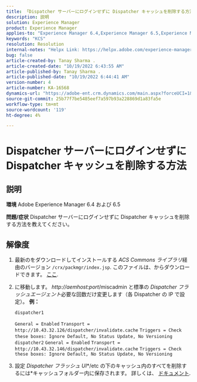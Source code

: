 ```yaml
---
title: 「Dispatcher サーバーにログインせずに Dispatcher キャッシュを削除する方法」
description: 説明
solution: Experience Manager
product: Experience Manager
applies-to: "Experience Manager 6.4,Experience Manager 6.5,Experience Manager"
keywords: "KCS"
resolution: Resolution
internal-notes: "Helpx Link: https://helpx.adobe.com/experience-manager/kb/How-to-delete-the-dispatcher-cache-without-logging-into-the-Dispatchers-AEM.html"
bug: false
article-created-by: Tanay Sharma .
article-created-date: "10/19/2022 6:43:55 AM"
article-published-by: Tanay Sharma .
article-published-date: "10/19/2022 6:44:41 AM"
version-number: 4
article-number: KA-16568
dynamics-url: "https://adobe-ent.crm.dynamics.com/main.aspx?forceUCI=1&pagetype=entityrecord&etn=knowledgearticle&id=6f95dc64-794f-ed11-bba2-0022480868ff"
source-git-commit: 25b77f7be5485eef7a597b93a228869d1a83fa5e
workflow-type: tm+mt
source-wordcount: '119'
ht-degree: 4%

---
```


# Dispatcher サーバーにログインせずに Dispatcher キャッシュを削除する方法

## 説明

<b>環境</b>
Adobe Experience Manager 6.4 および 6.5


<b>問題/症状</b>
Dispatcher サーバーにログインせずに Dispatcher キャッシュを削除する方法を教えてください。


## 解像度


1. 最新のをダウンロードしてインストールする *ACS Commons ライブラリ*&#x200B;経由のバージョン `/crx/packmgr/index.jsp`. このファイルは、からダウンロードできます。 [ここ](https://github.com/Adobe-Consulting-Services/acs-aem-commons/releases).
2. に移動します。 *http://aemhost:port*/miscadmin と標準の *Dispatcher フラッシュエージェント*必要な回数だけ変更します（各 Dispatcher の IP で設定）。
   <b>例：</b>



   ```
   dispatcher1
   ```


   `General = Enabled`
   `Transport = http://10.43.32.126/dispatcher/invalidate.cache`
   `Triggers = Check these boxes: Ignore Default, No Status Update, No Versioning`
   ` `
   `dispatcher2`
   `General = Enabled`
   `Transport = http://10.43.32.146/dispatcher/invalidate.cache`
   `Triggers = Check these boxes: Ignore Default, No Status Update, No Versioning`
3. 設定 *Dispatcher フラッシュ UI**/etc の下のキャッシュ内のすべてを削除するには*キャッシュフォルダー内に保存されます。 詳しくは、 [ドキュメント](https://adobe-consulting-services.github.io/acs-aem-commons/features/dispatcher-flush-ui/index.html).

